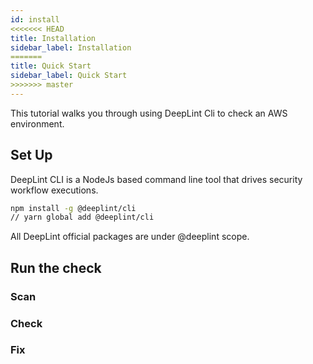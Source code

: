 ```yaml
---
id: install
<<<<<<< HEAD
title: Installation
sidebar_label: Installation
=======
title: Quick Start
sidebar_label: Quick Start
>>>>>>> master
---
```

This tutorial walks you through using DeepLint Cli to check an AWS environment. 


## Set Up 

DeepLint CLI is a NodeJs based command line tool that drives security workflow executions. 

```bash
npm install -g @deeplint/cli
// yarn global add @deeplint/cli
```
All DeepLint official packages are under @deeplint scope.

## Run the check

### Scan

### Check

### Fix

